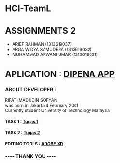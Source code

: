 # HCI-TeamL
# ASSIGNMENTS 2
- ARIEF RAHMAN (1313619037)
- ARGA WIDYA SAMUDERA (1313619032)
- MUHAMMAD ARWANI UMAR (1313619031) <br>

# APLICATION : <a href="https://play.google.com/store/apps/details?id=com.dipena.app&hl=en_AU">DIPENA APP</a>

### ABOUT DEVELOPER : 

RIFAT IMADUDIN SOFYAN <br>
was born in Jakarta 4 February 2001 <br>
Currently student University of Technology Malaysia

#### TASK 1 : <a href="https://github.com/devreption/HCI-TeamL/tree/hw2/Task1">Tugas 1</a>
#### TASK 2 : <a href="https://github.com/devreption/HCI-TeamL/tree/hw2/Task2">Tugas 2</a>

#### EDITING TOOLS : <a href="https://www.adobe.com/in/products/xd.html">ADOBE XD</a>

### ---- THANK YOU ----
